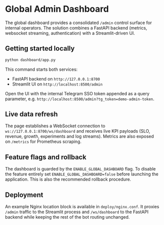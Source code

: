 # Global Admin Dashboard

The global dashboard provides a consolidated `/admin` control surface for
internal operators.  The solution combines a FastAPI backend (metrics,
websocket streaming, authentication) with a Streamlit-driven UI.

## Getting started locally

```bash
python dashboard/app.py
```

This command starts both services:

- FastAPI backend on `http://127.0.0.1:8700`
- Streamlit UI on `http://localhost:8500/admin`

Open the UI with the internal Telegram SSO token appended as a query
parameter, e.g. `http://localhost:8500/admin?tg_token=demo-admin-token`.

## Live data refresh

The page establishes a WebSocket connection to `ws://127.0.0.1:8700/ws/dashboard`
and receives live KPI payloads (SLO, revenue, growth, experiments and log
streams).  Metrics are also exposed on `/metrics` for Prometheus scraping.

## Feature flags and rollback

The dashboard is guarded by the `ENABLE_GLOBAL_DASHBOARD` flag.  To disable the
feature entirely set `ENABLE_GLOBAL_DASHBOARD=false` before launching the
application.  This is also the recommended rollback procedure.

## Deployment

An example Nginx location block is available in `deploy/nginx.conf`.  It proxies
`/admin` traffic to the Streamlit process and `/ws/dashboard` to the FastAPI
backend while keeping the rest of the bot routing unchanged.
